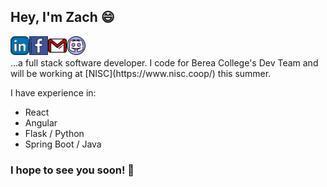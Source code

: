 ## Hey, I'm Zach 😄
<a href="https://www.linkedin.com/in/zach-neill-0a957b197/">
  <img align="left" alt="zach-neill-linkedin" width="30px" src="https://raw.githubusercontent.com/zachneill/zachneill/main/linkedin.svg" />
</a>
<a href="https://www.facebook.com/zach.neill.357">
  <img align="left" alt="zach-neill-facebook" width="30px" src="https://raw.githubusercontent.com/zachneill/zachneill/main/facebook.svg" />
</a>
<a href="mailto:zacharyneill@gmail.com">
  <img align="left" alt="zach-neill-gmail" width="30px" src="https://raw.githubusercontent.com/zachneill/zachneill/main/gmail.svg" />
</a>
<a href="https://discordapp.com/users/599753439983042572">
  <img align="left" alt="zach-neill-discord" width="30px" src="https://raw.githubusercontent.com/zachneill/zachneill/main/discord.svg" />
</a>
<br />
<br />
...a full stack software developer. I code for Berea College's Dev Team and will be working at [NISC](https://www.nisc.coop/) this summer. 

I have experience in:

* React
* Angular
* Flask / Python
* Spring Boot / Java




### I hope to see you soon! 👋
